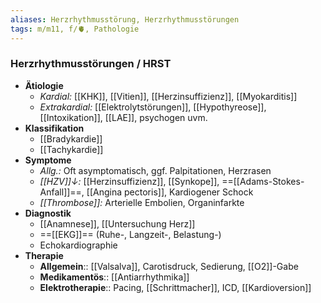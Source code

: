 ```yaml
---
aliases: Herzrhythmusstörung, Herzrhythmusstörungen
tags: m/m11, f/🫀, Pathologie
---
```

### Herzrhythmusstörungen / HRST
- **Ätiologie** 
	- *Kardial:* [[KHK]], [[Vitien]], [[Herzinsuffizienz]], [[Myokarditis]]
	- *Extrakardial:* [[Elektrolytstörungen]], [[Hypothyreose]], [[Intoxikation]], [[LAE]], psychogen uvm.
- **Klassifikation**
	- [[Bradykardie]]
	- [[Tachykardie]]
- **Symptome**
	- *Allg.:* Oft asymptomatisch, ggf. Palpitationen, Herzrasen
	- *[[HZV]]↓:* [[Herzinsuffizienz]], [[Synkope]], ==[[Adams-Stokes-Anfall]]==, [[Angina pectoris]], Kardiogener Schock
	- *[[Thrombose]]:* Arterielle Embolien, Organinfarkte
- **Diagnostik**
	- [[Anamnese]], [[Untersuchung Herz]]
	- ==[[EKG]]== (Ruhe-, Langzeit-, Belastung-)
	- Echokardiographie
- **Therapie**
	- **Allgemein**:: [[Valsalva]], Carotisdruck, Sedierung, [[O2]]-Gabe
	- **Medikamentös**:: [[Antiarrhythmika]]
	- **Elektrotherapie**:: Pacing, [[Schrittmacher]], ICD, [[Kardioversion]]
